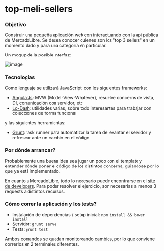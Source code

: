 top-meli-sellers
================

### Objetivo

Construir una pequeña aplicación web con interactuando con la api pública de MercadoLibre. Se desea conocer quienes son los "top 3 sellers" en un momento dado y para una categoría en particular.

Un moqup de la posible interfaz:

![image](https://cloud.githubusercontent.com/assets/1585835/3677013/a0d20f20-128d-11e4-82dc-f75e7d4ffa8a.png)

### Tecnologías

Como lenguaje se utilizará JavaScript, con los siguientes frameworks:

- [AngularJs](https://angularjs.org/): MVW (Model-View-Whatever), resuelve concerns de vista, DI, comunicación con servidor, etc
- [Lo-Dash](http://lodash.com/): utilidades varias, sobre todo interesantes para trabajar con colecciones de forma funcional
 
y las siguientes herramientas:

- [Grunt](http://gruntjs.com/): task runner para automatizar la tarea de levantar el servidor y refrescar ante un cambio en el código


### Por dónde arrancar?

Probablemente una buena idea sea jugar un poco con el template y entender dónde poner el código de los distintos concerns, guiandose por lo que ya está implementado.

En cuanto a MercadoLibre, todo lo necesario puede encontrarse en el [site de developers](http://developers.mercadolibre.com/). Para poder resolver el ejercicio, son necesarias al menos 3 requests a distintos recursos.

### Cómo correr la aplicación y los tests?

- Instalación de dependencias / setup inicial: `npm install && bower install`
- Servidor: `grunt serve`
- Tests: `grunt test`

Ambos comandos se quedan monitoreando cambios, por lo que conviene correrlos en 2 terminales diferentes.
